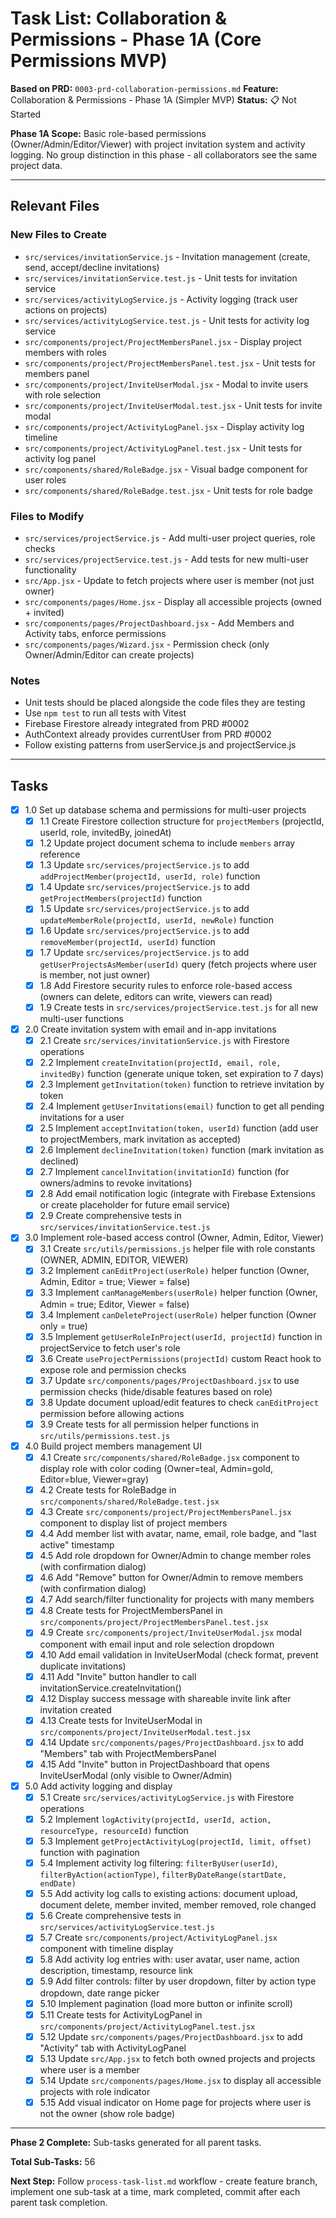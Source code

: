 # Task List: Collaboration & Permissions - Phase 1A (Core Permissions MVP)

**Based on PRD:** `0003-prd-collaboration-permissions.md`
**Feature:** Collaboration & Permissions - Phase 1A (Simpler MVP)
**Status:** 📋 Not Started

**Phase 1A Scope:** Basic role-based permissions (Owner/Admin/Editor/Viewer) with project invitation system and activity logging. No group distinction in this phase - all collaborators see the same project data.

---

## Relevant Files

### New Files to Create
- `src/services/invitationService.js` - Invitation management (create, send, accept/decline invitations)
- `src/services/invitationService.test.js` - Unit tests for invitation service
- `src/services/activityLogService.js` - Activity logging (track user actions on projects)
- `src/services/activityLogService.test.js` - Unit tests for activity log service
- `src/components/project/ProjectMembersPanel.jsx` - Display project members with roles
- `src/components/project/ProjectMembersPanel.test.jsx` - Unit tests for members panel
- `src/components/project/InviteUserModal.jsx` - Modal to invite users with role selection
- `src/components/project/InviteUserModal.test.jsx` - Unit tests for invite modal
- `src/components/project/ActivityLogPanel.jsx` - Display activity log timeline
- `src/components/project/ActivityLogPanel.test.jsx` - Unit tests for activity log panel
- `src/components/shared/RoleBadge.jsx` - Visual badge component for user roles
- `src/components/shared/RoleBadge.test.jsx` - Unit tests for role badge

### Files to Modify
- `src/services/projectService.js` - Add multi-user project queries, role checks
- `src/services/projectService.test.js` - Add tests for new multi-user functionality
- `src/App.jsx` - Update to fetch projects where user is member (not just owner)
- `src/components/pages/Home.jsx` - Display all accessible projects (owned + invited)
- `src/components/pages/ProjectDashboard.jsx` - Add Members and Activity tabs, enforce permissions
- `src/components/pages/Wizard.jsx` - Permission check (only Owner/Admin/Editor can create projects)

### Notes

- Unit tests should be placed alongside the code files they are testing
- Use `npm test` to run all tests with Vitest
- Firebase Firestore already integrated from PRD #0002
- AuthContext already provides currentUser from PRD #0002
- Follow existing patterns from userService.js and projectService.js

---

## Tasks

- [x] 1.0 Set up database schema and permissions for multi-user projects
  - [x] 1.1 Create Firestore collection structure for `projectMembers` (projectId, userId, role, invitedBy, joinedAt)
  - [x] 1.2 Update project document schema to include `members` array reference
  - [x] 1.3 Update `src/services/projectService.js` to add `addProjectMember(projectId, userId, role)` function
  - [x] 1.4 Update `src/services/projectService.js` to add `getProjectMembers(projectId)` function
  - [x] 1.5 Update `src/services/projectService.js` to add `updateMemberRole(projectId, userId, newRole)` function
  - [x] 1.6 Update `src/services/projectService.js` to add `removeMember(projectId, userId)` function
  - [x] 1.7 Update `src/services/projectService.js` to add `getUserProjectsAsMember(userId)` query (fetch projects where user is member, not just owner)
  - [x] 1.8 Add Firestore security rules to enforce role-based access (owners can delete, editors can write, viewers can read)
  - [x] 1.9 Create tests in `src/services/projectService.test.js` for all new multi-user functions

- [x] 2.0 Create invitation system with email and in-app invitations
  - [x] 2.1 Create `src/services/invitationService.js` with Firestore operations
  - [x] 2.2 Implement `createInvitation(projectId, email, role, invitedBy)` function (generate unique token, set expiration to 7 days)
  - [x] 2.3 Implement `getInvitation(token)` function to retrieve invitation by token
  - [x] 2.4 Implement `getUserInvitations(email)` function to get all pending invitations for a user
  - [x] 2.5 Implement `acceptInvitation(token, userId)` function (add user to projectMembers, mark invitation as accepted)
  - [x] 2.6 Implement `declineInvitation(token)` function (mark invitation as declined)
  - [x] 2.7 Implement `cancelInvitation(invitationId)` function (for owners/admins to revoke invitations)
  - [x] 2.8 Add email notification logic (integrate with Firebase Extensions or create placeholder for future email service)
  - [x] 2.9 Create comprehensive tests in `src/services/invitationService.test.js`

- [x] 3.0 Implement role-based access control (Owner, Admin, Editor, Viewer)
  - [x] 3.1 Create `src/utils/permissions.js` helper file with role constants (OWNER, ADMIN, EDITOR, VIEWER)
  - [x] 3.2 Implement `canEditProject(userRole)` helper function (Owner, Admin, Editor = true; Viewer = false)
  - [x] 3.3 Implement `canManageMembers(userRole)` helper function (Owner, Admin = true; Editor, Viewer = false)
  - [x] 3.4 Implement `canDeleteProject(userRole)` helper function (Owner only = true)
  - [x] 3.5 Implement `getUserRoleInProject(userId, projectId)` function in projectService to fetch user's role
  - [x] 3.6 Create `useProjectPermissions(projectId)` custom React hook to expose role and permission checks
  - [x] 3.7 Update `src/components/pages/ProjectDashboard.jsx` to use permission checks (hide/disable features based on role)
  - [x] 3.8 Update document upload/edit features to check `canEditProject` permission before allowing actions
  - [x] 3.9 Create tests for all permission helper functions in `src/utils/permissions.test.js`

- [x] 4.0 Build project members management UI
  - [x] 4.1 Create `src/components/shared/RoleBadge.jsx` component to display role with color coding (Owner=teal, Admin=gold, Editor=blue, Viewer=gray)
  - [x] 4.2 Create tests for RoleBadge in `src/components/shared/RoleBadge.test.jsx`
  - [x] 4.3 Create `src/components/project/ProjectMembersPanel.jsx` component to display list of project members
  - [x] 4.4 Add member list with avatar, name, email, role badge, and "last active" timestamp
  - [x] 4.5 Add role dropdown for Owner/Admin to change member roles (with confirmation dialog)
  - [x] 4.6 Add "Remove" button for Owner/Admin to remove members (with confirmation dialog)
  - [x] 4.7 Add search/filter functionality for projects with many members
  - [x] 4.8 Create tests for ProjectMembersPanel in `src/components/project/ProjectMembersPanel.test.jsx`
  - [x] 4.9 Create `src/components/project/InviteUserModal.jsx` modal component with email input and role selection dropdown
  - [x] 4.10 Add email validation in InviteUserModal (check format, prevent duplicate invitations)
  - [x] 4.11 Add "Invite" button handler to call invitationService.createInvitation()
  - [x] 4.12 Display success message with shareable invite link after invitation created
  - [x] 4.13 Create tests for InviteUserModal in `src/components/project/InviteUserModal.test.jsx`
  - [x] 4.14 Update `src/components/pages/ProjectDashboard.jsx` to add "Members" tab with ProjectMembersPanel
  - [x] 4.15 Add "Invite" button in ProjectDashboard that opens InviteUserModal (only visible to Owner/Admin)

- [x] 5.0 Add activity logging and display
  - [x] 5.1 Create `src/services/activityLogService.js` with Firestore operations
  - [x] 5.2 Implement `logActivity(projectId, userId, action, resourceType, resourceId)` function
  - [x] 5.3 Implement `getProjectActivityLog(projectId, limit, offset)` function with pagination
  - [x] 5.4 Implement activity log filtering: `filterByUser(userId)`, `filterByAction(actionType)`, `filterByDateRange(startDate, endDate)`
  - [x] 5.5 Add activity log calls to existing actions: document upload, document delete, member invited, member removed, role changed
  - [x] 5.6 Create comprehensive tests in `src/services/activityLogService.test.js`
  - [x] 5.7 Create `src/components/project/ActivityLogPanel.jsx` component with timeline display
  - [x] 5.8 Add activity log entries with: user avatar, user name, action description, timestamp, resource link
  - [x] 5.9 Add filter controls: filter by user dropdown, filter by action type dropdown, date range picker
  - [x] 5.10 Implement pagination (load more button or infinite scroll)
  - [x] 5.11 Create tests for ActivityLogPanel in `src/components/project/ActivityLogPanel.test.jsx`
  - [x] 5.12 Update `src/components/pages/ProjectDashboard.jsx` to add "Activity" tab with ActivityLogPanel
  - [x] 5.13 Update `src/App.jsx` to fetch both owned projects and projects where user is a member
  - [x] 5.14 Update `src/components/pages/Home.jsx` to display all accessible projects with role indicator
  - [x] 5.15 Add visual indicator on Home page for projects where user is not the owner (show role badge)

---

**Phase 2 Complete:** Sub-tasks generated for all parent tasks.

**Total Sub-Tasks:** 56

**Next Step:** Follow `process-task-list.md` workflow - create feature branch, implement one sub-task at a time, mark completed, commit after each parent task completion.
